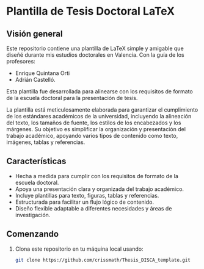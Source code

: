 # Plantilla de Tesis Doctoral LaTeX

## Visión general

Este repositorio contiene una plantilla de LaTeX simple y amigable que diseñé durante mis estudios doctorales en Valencia. Con la guía de los profesores:

- Enrique Quintana Orti
- Adrián Castelló.

Esta plantilla fue desarrollada para alinearse con los requisitos de formato de la escuela doctoral para la presentación de tesis.

La plantilla está meticulosamente elaborada para garantizar el cumplimiento de los estándares académicos de la universidad, incluyendo la alineación del texto, los tamaños de fuente, los estilos de los encabezados y los márgenes. Su objetivo es simplificar la organización y presentación del trabajo académico, apoyando varios tipos de contenido como texto, imágenes, tablas y referencias.

## Características

- Hecha a medida para cumplir con los requisitos de formato de la escuela doctoral.
- Apoya una presentación clara y organizada del trabajo académico.
- Incluye plantillas para texto, figuras, tablas y referencias.
- Estructurada para facilitar un flujo lógico de contenido.
- Diseño flexible adaptable a diferentes necesidades y áreas de investigación.

## Comenzando

1. Clona este repositorio en tu máquina local usando:
   ```bash
   git clone https://github.com/crissmath/Thesis_DISCA_template.git
